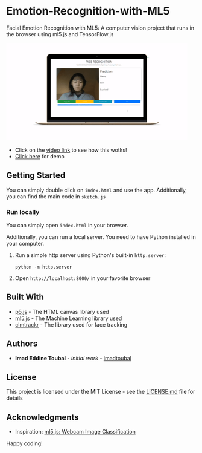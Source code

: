 # Emotion-Recognition-with-ML5

Facial Emotion Recognition with ML5: A computer vision project that runs in the browser using ml5.js and TensorFlow.js

![PREVIEW](preview.gif)

* Click on the [video link](https://www.youtube.com/watch?v=onKT9OwMiMU) to see how this wotks!
* [Click here](https://imadtoubal.github.io/Emotion-Recognition-with-ML5/) for demo

## Getting Started

You can simply double click on `index.html` and use the app. Additionally, you can find the main code in `sketch.js`

### Run locally

You can simply open `index.html` in your browser. 

Additionally, you can run a local server. You need to have Python installed in your computer.

1. Run a simple http server using Python's built-in `http.server`:
   
   ```console
   python -m http.server
   ```

2. Open `http://localhost:8000/` in your favorite browser

## Built With

* [p5.js](https://www.tensorflow.org/) - The HTML canvas library used
* [ml5.js](https://www.tensorflow.org/) - The Machine Learning library used
* [clmtrackr](https://github.com/auduno/clmtrackr) - The library used for face tracking

## Authors

* **Imad Eddine Toubal** - *Initial work* - [imadtoubal](https://github.com/imadtoubal)


## License

This project is licensed under the MIT License - see the [LICENSE.md](LICENSE.md) file for details

## Acknowledgments

* Inspiration: [ml5.js: Webcam Image Classification](https://thecodingtrain.com/Courses/ml5-beginners-guide/1.2-ml5-webcam-image-classification.html)

 Happy coding!
